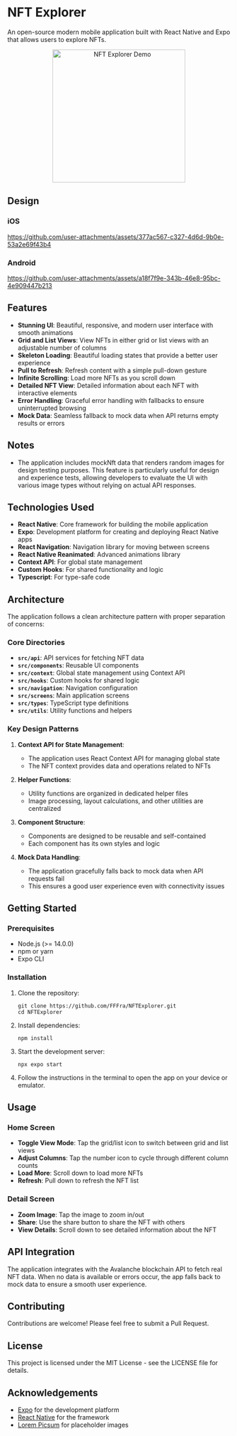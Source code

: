 # NFT Explorer

An open-source modern mobile application built with React Native and Expo that allows users to explore NFTs.

<p align="center">
  <img src="https://i.imgur.com/YourNFTExplorerDemoGif.gif" alt="NFT Explorer Demo" width="300" />
</p>

## Design

### iOS


https://github.com/user-attachments/assets/377ac567-c327-4d6d-9b0e-53a2e69f43b4


### Android


https://github.com/user-attachments/assets/a18f7f9e-343b-46e8-95bc-4e909447b213


## Features

- **Stunning UI**: Beautiful, responsive, and modern user interface with smooth animations
- **Grid and List Views**: View NFTs in either grid or list views with an adjustable number of columns
- **Skeleton Loading**: Beautiful loading states that provide a better user experience
- **Pull to Refresh**: Refresh content with a simple pull-down gesture
- **Infinite Scrolling**: Load more NFTs as you scroll down
- **Detailed NFT View**: Detailed information about each NFT with interactive elements
- **Error Handling**: Graceful error handling with fallbacks to ensure uninterrupted browsing
- **Mock Data**: Seamless fallback to mock data when API returns empty results or errors

## Notes

- The application includes mockNft data that renders random images for design testing purposes. This feature is particularly useful for design and experience tests, allowing developers to evaluate the UI with various image types without relying on actual API responses.


## Technologies Used

- **React Native**: Core framework for building the mobile application
- **Expo**: Development platform for creating and deploying React Native apps
- **React Navigation**: Navigation library for moving between screens
- **React Native Reanimated**: Advanced animations library
- **Context API**: For global state management
- **Custom Hooks**: For shared functionality and logic
- **Typescript**: For type-safe code


## Architecture

The application follows a clean architecture pattern with proper separation of concerns:

### Core Directories

- **`src/api`**: API services for fetching NFT data
- **`src/components`**: Reusable UI components
- **`src/context`**: Global state management using Context API
- **`src/hooks`**: Custom hooks for shared logic
- **`src/navigation`**: Navigation configuration
- **`src/screens`**: Main application screens
- **`src/types`**: TypeScript type definitions
- **`src/utils`**: Utility functions and helpers

### Key Design Patterns

1. **Context API for State Management**:
   - The application uses React Context API for managing global state
   - The NFT context provides data and operations related to NFTs

2. **Helper Functions**:
   - Utility functions are organized in dedicated helper files
   - Image processing, layout calculations, and other utilities are centralized

3. **Component Structure**:
   - Components are designed to be reusable and self-contained
   - Each component has its own styles and logic

4. **Mock Data Handling**:
   - The application gracefully falls back to mock data when API requests fail
   - This ensures a good user experience even with connectivity issues

## Getting Started

### Prerequisites

- Node.js (>= 14.0.0)
- npm or yarn
- Expo CLI

### Installation

1. Clone the repository:
   ```
   git clone https://github.com/FFFra/NFTExplorer.git
   cd NFTExplorer
   ```

2. Install dependencies:
   ```
   npm install
   ```

3. Start the development server:
   ```
   npx expo start
   ```

4. Follow the instructions in the terminal to open the app on your device or emulator.

## Usage

### Home Screen

- **Toggle View Mode**: Tap the grid/list icon to switch between grid and list views
- **Adjust Columns**: Tap the number icon to cycle through different column counts
- **Load More**: Scroll down to load more NFTs
- **Refresh**: Pull down to refresh the NFT list

### Detail Screen

- **Zoom Image**: Tap the image to zoom in/out
- **Share**: Use the share button to share the NFT with others
- **View Details**: Scroll down to see detailed information about the NFT

## API Integration

The application integrates with the Avalanche blockchain API to fetch real NFT data. When no data is available or errors occur, the app falls back to mock data to ensure a smooth user experience.

## Contributing

Contributions are welcome! Please feel free to submit a Pull Request.

## License

This project is licensed under the MIT License - see the LICENSE file for details.

## Acknowledgements

- [Expo](https://expo.dev/) for the development platform
- [React Native](https://reactnative.dev/) for the framework
- [Lorem Picsum](https://picsum.photos/) for placeholder images
